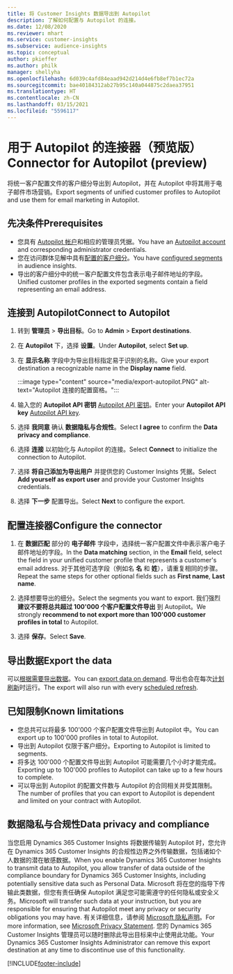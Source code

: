 ```yaml
---
title: 将 Customer Insights 数据导出到 Autopilot
description: 了解如何配置与 Autopilot 的连接。
ms.date: 12/08/2020
ms.reviewer: mhart
ms.service: customer-insights
ms.subservice: audience-insights
ms.topic: conceptual
author: pkieffer
ms.author: philk
manager: shellyha
ms.openlocfilehash: 6d039c4afd84eaad942d214d4e6fb8ef7b1ec72a
ms.sourcegitcommit: bae40184312ab27b95c140a044875c2daea37951
ms.translationtype: HT
ms.contentlocale: zh-CN
ms.lasthandoff: 03/15/2021
ms.locfileid: "5596117"
---
```

# <a name="connector-for-autopilot-preview"></a><span data-ttu-id="89a55-103">用于 Autopilot 的连接器（预览版）</span><span class="sxs-lookup"><span data-stu-id="89a55-103">Connector for Autopilot (preview)</span></span>

<span data-ttu-id="89a55-104">将统一客户配置文件的客户细分导出到 Autopilot，并在 Autopilot 中将其用于电子邮件市场营销。</span><span class="sxs-lookup"><span data-stu-id="89a55-104">Export segments of unified customer profiles to Autopilot and use them for email marketing in Autopilot.</span></span> 

## <a name="prerequisites"></a><span data-ttu-id="89a55-105">先决条件</span><span class="sxs-lookup"><span data-stu-id="89a55-105">Prerequisites</span></span>

-   <span data-ttu-id="89a55-106">您具有 [Autopilot 帐户](https://www.autopilothq.com/)和相应的管理员凭据。</span><span class="sxs-lookup"><span data-stu-id="89a55-106">You have an [Autopilot account](https://www.autopilothq.com/) and corresponding administrator credentials.</span></span>
-   <span data-ttu-id="89a55-107">您在访问群体见解中具有[配置的客户细分](segments.md)。</span><span class="sxs-lookup"><span data-stu-id="89a55-107">You have [configured segments](segments.md) in audience insights.</span></span>
-   <span data-ttu-id="89a55-108">导出的客户细分中的统一客户配置文件包含表示电子邮件地址的字段。</span><span class="sxs-lookup"><span data-stu-id="89a55-108">Unified customer profiles in the exported segments contain a field representing an email address.</span></span>

## <a name="connect-to-autopilot"></a><span data-ttu-id="89a55-109">连接到 Autopilot</span><span class="sxs-lookup"><span data-stu-id="89a55-109">Connect to Autopilot</span></span>

1. <span data-ttu-id="89a55-110">转到 **管理员** > **导出目标**。</span><span class="sxs-lookup"><span data-stu-id="89a55-110">Go to **Admin** > **Export destinations**.</span></span>

1. <span data-ttu-id="89a55-111">在 **Autopilot** 下，选择 **设置**。</span><span class="sxs-lookup"><span data-stu-id="89a55-111">Under **Autopilot**, select **Set up**.</span></span>

1. <span data-ttu-id="89a55-112">在 **显示名称** 字段中为导出目标指定易于识别的名称。</span><span class="sxs-lookup"><span data-stu-id="89a55-112">Give your export destination a recognizable name in the **Display name** field.</span></span>

   :::image type="content" source="media/export-autopilot.PNG" alt-text="Autopilot 连接的配置窗格。":::

1. <span data-ttu-id="89a55-114">输入您的 **Autopilot API 密钥** [Autopilot API 密钥](https://autopilot.docs.apiary.io/#)。</span><span class="sxs-lookup"><span data-stu-id="89a55-114">Enter your **Autopilot API key** [Autopilot API key](https://autopilot.docs.apiary.io/#).</span></span>

1. <span data-ttu-id="89a55-115">选择 **我同意** 确认 **数据隐私与合规性**。</span><span class="sxs-lookup"><span data-stu-id="89a55-115">Select **I agree** to confirm the **Data privacy and compliance**.</span></span>

1. <span data-ttu-id="89a55-116">选择 **连接** 以初始化与 Autopilot 的连接。</span><span class="sxs-lookup"><span data-stu-id="89a55-116">Select **Connect** to initialize the connection to Autopilot.</span></span>

1. <span data-ttu-id="89a55-117">选择 **将自己添加为导出用户** 并提供您的 Customer Insights 凭据。</span><span class="sxs-lookup"><span data-stu-id="89a55-117">Select **Add yourself as export user** and provide your Customer Insights credentials.</span></span>

1. <span data-ttu-id="89a55-118">选择 **下一步** 配置导出。</span><span class="sxs-lookup"><span data-stu-id="89a55-118">Select **Next** to configure the export.</span></span>

## <a name="configure-the-connector"></a><span data-ttu-id="89a55-119">配置连接器</span><span class="sxs-lookup"><span data-stu-id="89a55-119">Configure the connector</span></span>

1. <span data-ttu-id="89a55-120">在 **数据匹配** 部分的 **电子邮件** 字段中，选择统一客户配置文件中表示客户电子邮件地址的字段。</span><span class="sxs-lookup"><span data-stu-id="89a55-120">In the **Data matching** section, in the **Email** field, select the field in your unified customer profile that represents a customer's email address.</span></span> <span data-ttu-id="89a55-121">对于其他可选字段（例如名 **名** 和 **姓**），请重复相同的步骤。</span><span class="sxs-lookup"><span data-stu-id="89a55-121">Repeat the same steps for other optional fields such as **First name**, **Last name**.</span></span>

1. <span data-ttu-id="89a55-122">选择想要导出的细分。</span><span class="sxs-lookup"><span data-stu-id="89a55-122">Select the segments you want to export.</span></span> <span data-ttu-id="89a55-123">我们强烈 **建议不要将总共超过 100'000 个客户配置文件导出** 到 Autopilot。</span><span class="sxs-lookup"><span data-stu-id="89a55-123">We strongly **recommend to not export more than 100'000 customer profiles in total** to Autopilot.</span></span> 

1. <span data-ttu-id="89a55-124">选择 **保存**。</span><span class="sxs-lookup"><span data-stu-id="89a55-124">Select **Save**.</span></span>

## <a name="export-the-data"></a><span data-ttu-id="89a55-125">导出数据</span><span class="sxs-lookup"><span data-stu-id="89a55-125">Export the data</span></span>

<span data-ttu-id="89a55-126">可以[根据需要导出数据](export-destinations.md)。</span><span class="sxs-lookup"><span data-stu-id="89a55-126">You can [export data on demand](export-destinations.md).</span></span> <span data-ttu-id="89a55-127">导出也会在每次[计划刷新](system.md#schedule-tab)时运行。</span><span class="sxs-lookup"><span data-stu-id="89a55-127">The export will also run with every [scheduled refresh](system.md#schedule-tab).</span></span>

## <a name="known-limitations"></a><span data-ttu-id="89a55-128">已知限制</span><span class="sxs-lookup"><span data-stu-id="89a55-128">Known limitations</span></span>

- <span data-ttu-id="89a55-129">您总共可以将最多 100'000 个客户配置文件导出到 Autopilot 中。</span><span class="sxs-lookup"><span data-stu-id="89a55-129">You can export up to 100'000 profiles in total to Autopilot.</span></span>
- <span data-ttu-id="89a55-130">导出到 Autopilot 仅限于客户细分。</span><span class="sxs-lookup"><span data-stu-id="89a55-130">Exporting to Autopilot is limited to segments.</span></span>
- <span data-ttu-id="89a55-131">将多达 100'000 个配置文件导出到 Autopilot 可能需要几个小时才能完成。</span><span class="sxs-lookup"><span data-stu-id="89a55-131">Exporting up to 100'000 profiles to Autopilot can take up to a few hours to complete.</span></span> 
- <span data-ttu-id="89a55-132">可以导出到 Autopilot 的配置文件数与 Autopilot 的合同相关并受其限制。</span><span class="sxs-lookup"><span data-stu-id="89a55-132">The number of profiles that you can export to Autopilot is dependent and limited on your contract with Autopilot.</span></span>

## <a name="data-privacy-and-compliance"></a><span data-ttu-id="89a55-133">数据隐私与合规性</span><span class="sxs-lookup"><span data-stu-id="89a55-133">Data privacy and compliance</span></span>

<span data-ttu-id="89a55-134">当您启用 Dynamics 365 Customer Insights 将数据传输到 Autopilot 时，您允许在 Dynamics 365 Customer Insights 的合规性边界之外传输数据，包括诸如个人数据的潜在敏感数据。</span><span class="sxs-lookup"><span data-stu-id="89a55-134">When you enable Dynamics 365 Customer Insights to transmit data to Autopilot, you allow transfer of data outside of the compliance boundary for Dynamics 365 Customer Insights, including potentially sensitive data such as Personal Data.</span></span> <span data-ttu-id="89a55-135">Microsoft 将在您的指导下传输此类数据，但您有责任确保 Autopilot 满足您可能需遵守的任何隐私或安全义务。</span><span class="sxs-lookup"><span data-stu-id="89a55-135">Microsoft will transfer such data at your instruction, but you are responsible for ensuring that Autopilot meet any privacy or security obligations you may have.</span></span> <span data-ttu-id="89a55-136">有关详细信息，请参阅 [Microsoft 隐私声明](https://go.microsoft.com/fwlink/?linkid=396732)。</span><span class="sxs-lookup"><span data-stu-id="89a55-136">For more information, see [Microsoft Privacy Statement](https://go.microsoft.com/fwlink/?linkid=396732).</span></span>
<span data-ttu-id="89a55-137">您的 Dynamics 365 Customer Insights 管理员可以随时删除此导出目标来中止使用此功能。</span><span class="sxs-lookup"><span data-stu-id="89a55-137">Your Dynamics 365 Customer Insights Administrator can remove this export destination at any time to discontinue use of this functionality.</span></span>


[!INCLUDE[footer-include](../includes/footer-banner.md)]